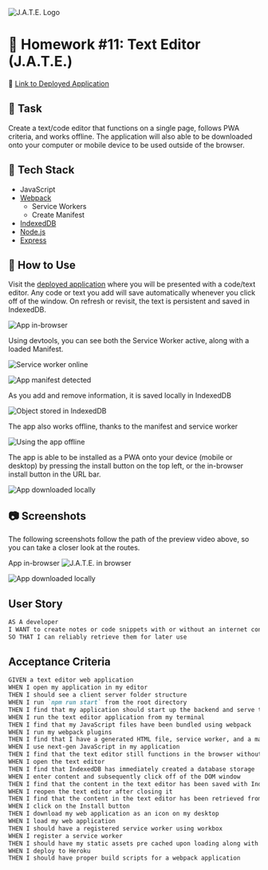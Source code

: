 ![J.A.T.E. Logo](images/logo.png)

# 📝 Homework #11: Text Editor (J.A.T.E.)

📌 [Link to Deployed Application](https://awidener3-jate.herokuapp.com/)

## 🔨 Task
Create a text/code editor that functions on a single page, follows PWA criteria, and works offline. The application will also able to be downloaded onto your computer or mobile device to be used outside of the browser.

## 🧩 Tech Stack
- JavaScript
- [Webpack](https://webpack.js.org/)
  - Service Workers
  - Create Manifest
- [IndexedDB](https://developer.mozilla.org/en-US/docs/Web/API/IndexedDB_API)
- [Node.js](https://nodejs.org/en/)
- [Express](https://expressjs.com/)

## 📎 How to Use
Visit the [deployed application](https://awidener3-jate.herokuapp.com/) where you will be presented with a code/text editor. Any code or text you add will save automatically whenever you click off of the window. On refresh or revisit, the text is persistent and saved in IndexedDB.

![App in-browser](images/usage-1.png)

Using devtools, you can see both the Service Worker active, along with a loaded Manifest.

![Service worker online](images/usage-4.png)

![App manifest detected](images/usage-3.png)

As you add and remove information, it is saved locally in IndexedDB

![Object stored in IndexedDB](images/usage-6.png)

The app also works offline, thanks to the manifest and service worker

![Using the app offline](images/usage-5.png)

The app is able to be installed as a PWA onto your device (mobile or desktop) by pressing the install button on the top left, or the in-browser install button in the URL bar.

![App downloaded locally](images/usage-2.png)

## 📷 Screenshots
The following screenshots follow the path of the preview video above, so you can take a closer look at the routes.

App in-browser
![J.A.T.E. in browser](images/usage-1.png)

![App downloaded locally](images/usage-2.png)

## User Story

```md
AS A developer
I WANT to create notes or code snippets with or without an internet connection
SO THAT I can reliably retrieve them for later use
```

## Acceptance Criteria

```md
GIVEN a text editor web application
WHEN I open my application in my editor
THEN I should see a client server folder structure
WHEN I run `npm run start` from the root directory
THEN I find that my application should start up the backend and serve the client
WHEN I run the text editor application from my terminal
THEN I find that my JavaScript files have been bundled using webpack
WHEN I run my webpack plugins
THEN I find that I have a generated HTML file, service worker, and a manifest file
WHEN I use next-gen JavaScript in my application
THEN I find that the text editor still functions in the browser without errors
WHEN I open the text editor
THEN I find that IndexedDB has immediately created a database storage
WHEN I enter content and subsequently click off of the DOM window
THEN I find that the content in the text editor has been saved with IndexedDB
WHEN I reopen the text editor after closing it
THEN I find that the content in the text editor has been retrieved from our IndexedDB
WHEN I click on the Install button
THEN I download my web application as an icon on my desktop
WHEN I load my web application
THEN I should have a registered service worker using workbox
WHEN I register a service worker
THEN I should have my static assets pre cached upon loading along with subsequent pages and static assets
WHEN I deploy to Heroku
THEN I should have proper build scripts for a webpack application
```
